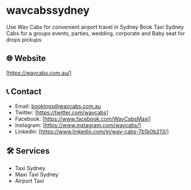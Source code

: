 # wavcabssydney
Use Wav Cabs for convenient airport travel in Sydney Book Taxi Sydney Cabs for a groups events, parties, wedding, corporate and Baby seat for drops pickups
## 🌐 Website
[https://wavcabs.com.au/]

## 📞 Contact
- Email: bookings@wavcabs.com.au
- Twitter: [https://twitter.com/wavcabs]
- Facebook: [https://www.facebook.com/WavCabsMaxi]
- Instagram: [https://www.instagram.com/wavcabs/]
- Linkedin: [https://www.linkedin.com/in/wav-cabs-7b1b0b213/]

## 🛠 Services
- Taxi Sydney
- Maxi Taxi Sydney
- Airport Taxi
